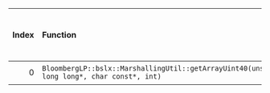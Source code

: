 |   Index | Function                                                                                    |   Difference in number of lines |   Function size difference in bytes | Disassembly                                                             |   Number of lines in `assume` build |   Number of bytes in `assume` build |   Number of lines in `none` build |   Number of bytes in `none` build |
|--------:|:--------------------------------------------------------------------------------------------|--------------------------------:|------------------------------------:|:------------------------------------------------------------------------|------------------------------------:|------------------------------------:|----------------------------------:|----------------------------------:|
|       0 | `BloombergLP::bslx::MarshallingUtil::getArrayUint40(unsigned long long*, char const*, int)` |                               1 |                                   0 | [Assumed](0.assume.s.txt), [Ignored](0.none.s.txt), [Diff](0.diff.html) |                                 208 |                             4552144 |                               208 |                           4552528 |